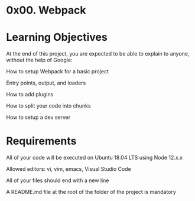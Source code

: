 # 0x00. Webpack
# Learning Objectives
At the end of this project, you are expected to be able to explain to anyone, without the help of Google:

How to setup Webpack for a basic project

Entry points, output, and loaders

How to add plugins

How to split your code into chunks

How to setup a dev server

# Requirements
All of your code will be executed on Ubuntu 18.04 LTS using Node 12.x.x

Allowed editors: vi, vim, emacs, Visual Studio Code

All of your files should end with a new line

A README.md file at the root of the folder of the project is mandatory
